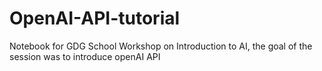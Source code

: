 # OpenAI-API-tutorial
Notebook for GDG School Workshop on Introduction to AI, the goal of the session was to introduce openAI API 
